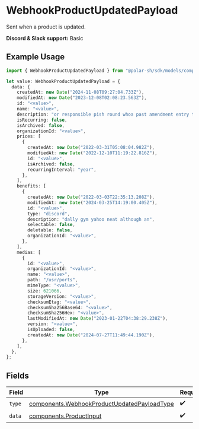 # WebhookProductUpdatedPayload

Sent when a product is updated.

**Discord & Slack support:** Basic

## Example Usage

```typescript
import { WebhookProductUpdatedPayload } from "@polar-sh/sdk/models/components";

let value: WebhookProductUpdatedPayload = {
  data: {
    createdAt: new Date("2024-11-08T09:27:04.733Z"),
    modifiedAt: new Date("2023-12-08T02:08:23.563Z"),
    id: "<value>",
    name: "<value>",
    description: "or responsible pish round whoa past amendment entry twine",
    isRecurring: false,
    isArchived: false,
    organizationId: "<value>",
    prices: [
      {
        createdAt: new Date("2022-03-31T05:08:04.982Z"),
        modifiedAt: new Date("2022-12-10T11:19:22.816Z"),
        id: "<value>",
        isArchived: false,
        recurringInterval: "year",
      },
    ],
    benefits: [
      {
        createdAt: new Date("2022-03-03T22:35:13.208Z"),
        modifiedAt: new Date("2024-03-25T14:19:00.405Z"),
        id: "<value>",
        type: "discord",
        description: "dally gym yahoo neat although an",
        selectable: false,
        deletable: false,
        organizationId: "<value>",
      },
    ],
    medias: [
      {
        id: "<value>",
        organizationId: "<value>",
        name: "<value>",
        path: "/usr/ports",
        mimeType: "<value>",
        size: 621066,
        storageVersion: "<value>",
        checksumEtag: "<value>",
        checksumSha256Base64: "<value>",
        checksumSha256Hex: "<value>",
        lastModifiedAt: new Date("2023-01-22T04:38:29.238Z"),
        version: "<value>",
        isUploaded: false,
        createdAt: new Date("2024-07-27T11:49:44.190Z"),
      },
    ],
  },
};
```

## Fields

| Field                                                                                                      | Type                                                                                                       | Required                                                                                                   | Description                                                                                                |
| ---------------------------------------------------------------------------------------------------------- | ---------------------------------------------------------------------------------------------------------- | ---------------------------------------------------------------------------------------------------------- | ---------------------------------------------------------------------------------------------------------- |
| `type`                                                                                                     | [components.WebhookProductUpdatedPayloadType](../../models/components/webhookproductupdatedpayloadtype.md) | :heavy_check_mark:                                                                                         | N/A                                                                                                        |
| `data`                                                                                                     | [components.ProductInput](../../models/components/productinput.md)                                         | :heavy_check_mark:                                                                                         | A product.                                                                                                 |